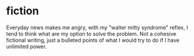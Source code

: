 # fiction
Everyday news makes me angry, with my "walter mitty syndrome" reflex, I tend to think what are my option to solve the problem. Not a cohesive fictional writing, just a bulleted points of what I would try to do if I have unlimited power.
